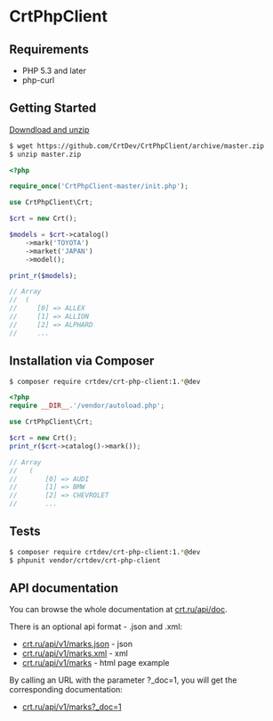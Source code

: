 CrtPhpClient
============

Requirements
------------

 * PHP 5.3 and later
 * php-curl

Getting Started
---------------

[Downdload and unzip](https://github.com/CrtDev/CrtPhpClient/archive/master.zip)

```bash
$ wget https://github.com/CrtDev/CrtPhpClient/archive/master.zip
$ unzip master.zip
```

```php
<?php

require_once('CrtPhpClient-master/init.php');

use CrtPhpClient\Crt;

$crt = new Crt();

$models = $crt->catalog()
    ->mark('TOYOTA')
    ->market('JAPAN')
    ->model();

print_r($models);

// Array
//  (
//     [0] => ALLEX
//     [1] => ALLION
//     [2] => ALPHARD
//     ...
```

Installation via Composer
-------------------------

```bash
$ composer require crtdev/crt-php-client:1.*@dev
```

```php
<?php
require __DIR__.'/vendor/autoload.php';

use CrtPhpClient\Crt;

$crt = new Crt();
print_r($crt->catalog()->mark());

// Array
//   (
//       [0] => AUDI
//       [1] => BMW
//       [2] => CHEVROLET
//       ...
```

Tests
-----

```bash
$ composer require crtdev/crt-php-client:1.*@dev
$ phpunit vendor/crtdev/crt-php-client
```

API documentation
-----------------

You can browse the whole documentation at [crt.ru/api/doc](http://crt.ru/api/doc).


There is an optional api format - .json and .xml:

 * [crt.ru/api/v1/marks.json](http://crt.ru/api/v1/marks.json) - json
 * [crt.ru/api/v1/marks.xml](http://crt.ru/api/v1/marks.xml) - xml
 * [crt.ru/api/v1/marks](http://crt.ru/api/v1/marks) - html page example

By calling an URL with the parameter ?_doc=1, you will get the corresponding documentation:

 * [crt.ru/api/v1/marks?_doc=1](http://crt.ru/api/v1/marks?_doc=1)
